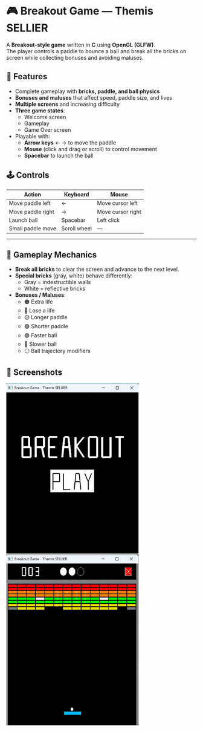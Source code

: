 # 🎮 Breakout Game — Themis SELLIER

A **Breakout-style game** written in **C** using **OpenGL (GLFW)**.  
The player controls a paddle to bounce a ball and break all the bricks on screen while collecting bonuses and avoiding maluses.

## 🧱 Features

- Complete gameplay with **bricks, paddle, and ball physics**
- **Bonuses and maluses** that affect speed, paddle size, and lives  
- **Multiple screens** and increasing difficulty  
- **Three game states**:
  - Welcome screen  
  - Gameplay  
  - Game Over screen  
- Playable with:
  - **Arrow keys** ← → to move the paddle  
  - **Mouse** (click and drag or scroll) to control movement  
  - **Spacebar** to launch the ball  

## 🕹️ Controls

| Action | Keyboard | Mouse |
|--------|-----------|--------|
| Move paddle left | ← | Move cursor left |
| Move paddle right | → | Move cursor right |
| Launch ball | Spacebar | Left click |
| Small paddle move | Scroll wheel | — |

---

## 🧩 Gameplay Mechanics

- **Break all bricks** to clear the screen and advance to the next level.  
- **Special bricks** (gray, white) behave differently:
  - Gray = indestructible walls  
  - White = reflective bricks  
- **Bonuses / Maluses**:
  - 🟠 Extra life  
  - 🔴 Lose a life  
  - 🟡 Longer paddle  
  - 🟢 Shorter paddle  
  - 🟣 Faster ball  
  - 🔵 Slower ball  
  - ⚪ Ball trajectory modifiers  

## 📸 Screenshots
<img src="images/start.jpg" width="350"/>	<img src="images/gameplay.jpg" width="350"/>

